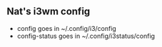 
## Nat's i3wm config

 - config goes in ~/.config/i3/config
 - config-status goes in ~/.config/i3status/config



